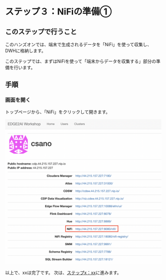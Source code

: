 # ステップ３：NiFiの準備①

## このステップで行うこと

このハンズオンでは、端末で生成されるデータを「NiFi」を使って収集し、DWHに格納します。

このステップでは、まずはNiFiを使って「端末からデータを収集する」部分の準備を行います。

## 手順

### 画面を開く

トップページから、「NiFi」をクリックして開きます。

![](screenshots_lab03/open_NiFi.png "")




以上で、xxは完了です。
次は、[ステップx：xx](lab03_NiFi1.md)に進みます。
